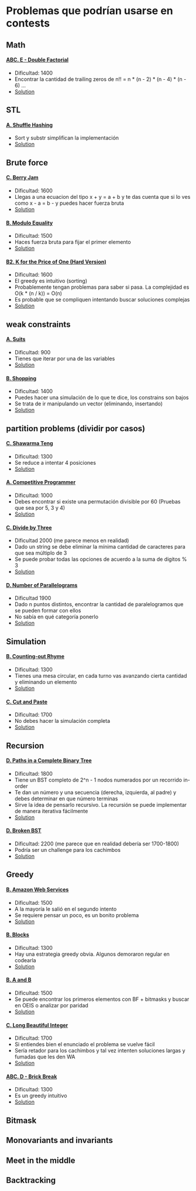 # Problemas que podrían usarse en contests

## Math

#### [ABC. E - Double Factorial](https://atcoder.jp/contests/abc148/tasks/abc148_e)
- Dificultad: 1400
- Encontrar la cantidad de trailing zeros de n!! = n * (n - 2) * (n - 4) * (n - 6) ...
- [Solution](https://atcoder.jp/contests/abc148/submissions/9073297)

## STL

#### [A. Shuffle Hashing](https://codeforces.com/contest/1278/problem/A)
- Sort y substr simplifican la implementación
- [Solution](https://codeforces.com/contest/1278/submission/67212706)

## Brute force

#### [C. Berry Jam](https://codeforces.com/contest/1278/problem/C)
- Dificultad: 1600
- Llegas a una ecuacion del tipo x + y = a + b  y te das cuenta que si lo ves
  como x - a = b - y puedes hacer fuerza bruta
- [Solution](https://codeforces.com/contest/1278/submission/67233787)

#### [B. Modulo Equality](https://codeforces.com/contest/1269/problem/B)
- Dificultad: 1500
- Haces fuerza bruta para fijar el primer elemento
- [Solution](https://codeforces.com/contest/1269/problem/B)

#### [B2. K for the Price of One (Hard Version)](https://codeforces.com/contest/1282/problem/B2)
- Dificultad: 1600
- El greedy es intuitivo (sorting)
- Probablemente tengan problemas para saber si pasa. La complejidad es O(k * (n  / k)) = O(n)
- Es probable que se compliquen intentando buscar soluciones complejas
- [Solution](https://codeforces.com/contest/1282/submission/67538548)

## weak constraints

#### [A. Suits](https://codeforces.com/contest/1271/problem/A)
- Dificultad: 900
- Tienes que iterar por una de las variables
- [Solution](https://codeforces.com/contest/1271/submission/66941790)

#### [B. Shopping](https://codeforces.com/contest/665/problem/B)
- Dificultad: 1400
- Puedes hacer una simulación de lo que te dice, los constrains son bajos
- Se trata de ir manipulando un vector (eliminando, insertando)
- [Solution](https://codeforces.com/contest/665/submission/66653406)

## partition problems (dividir por casos)

#### [C. Shawarma Teng](https://codeforces.com/contest/1271/problem/C)
- Dificultad: 1300
- Se reduce a intentar 4 posiciones
- [Solution](https://codeforces.com/contest/1271/submission/66954660)

#### [A. Competitive Programmer](https://codeforces.com/contest/1266/problem/A)
- Dificultad: 1000
- Debes encontrar si existe una permutación divisible por 60 (Pruebas que sea por 5, 3 y 4)
- [Solution](https://codeforces.com/contest/1266/submission/67082070)

#### [C. Divide by Three](https://codeforces.com/contest/792/problem/C)
- Dificultad 2000 (me parece menos en realidad)
- Dado un string se debe eliminar la mínima cantidad de caracteres para que sea múltiplo de 3
- Se puede probar todas las opciones de acuerdo a la suma de digitos % 3
- [Solution](https://codeforces.com/contest/792/submission/66819392)

#### [D. Number of Parallelograms](https://codeforces.com/contest/660/problem/D)
- Dificultad 1900
- Dado n puntos distintos, encontrar la cantidad de paralelogramos que se pueden formar con ellos
- No sabía en qué categoría ponerlo
- [Solution](https://codeforces.com/contest/660/submission/66580728)

## Simulation 

#### [B. Counting-out Rhyme](https://codeforces.com/contest/792/problem/B)
- Dificultad: 1300
- Tienes una mesa circular, en cada turno vas avanzando cierta cantidad y eliminando un elemento
- [Solution](https://codeforces.com/contest/792/submission/66817655)

#### [C. Cut and Paste](https://codeforces.com/contest/1281/problem/C)
- Dificultad: 1700
- No debes hacer la simulación completa
- [Solution](https://codeforces.com/contest/1281/submission/66930892)

## Recursion 

#### [D. Paths in a Complete Binary Tree](https://codeforces.com/contest/792/problem/D)
- Dificultad: 1800
- Tiene un BST completo de 2^n - 1 nodos numerados por un recorrido in-order
- Te dan un número y una secuencia (derecha, izquierda, al padre) y debes determinar en que número terminas
- Sirve la idea de pensarlo recursivo. La recursión se puede implementar de manera iterativa fácilmente
- [Solution](https://codeforces.com/contest/792/submission/66822485)

#### [D. Broken BST](https://codeforces.com/contest/797/problem/D)
- Dificultad: 2200 (me parece que en realidad debería ser 1700-1800)
- Podría ser un challenge para los cachimbos
- [Solution](https://codeforces.com/contest/797/submission/67455849)

## Greedy

#### [B. Amazon Web Services](https://codeforces.com/contest/1281/problem/B)
- Dificultad: 1500
- A la mayoría le salió en el segundo intento
- Se requiere pensar un poco, es un bonito problema
- [Solution](https://codeforces.com/contest/1281/submission/66907790)

#### [B. Blocks](https://codeforces.com/contest/1271/problem/B)
- Dificultad: 1300
- Hay una estrategia greedy obvia. Algunos demoraron regular en codearla
- [Solution](https://codeforces.com/contest/1271/submission/66944298)

#### [B. A and B](https://codeforces.com/contest/1278/problem/B)
- Dificultad: 1500
- Se puede encontrar los primeros elementos con BF + bitmasks y buscar en OEIS o analizar
  por paridad
- [Solution](https://codeforces.com/contest/1278/submission/67223811)

#### [C. Long Beautiful Integer](https://codeforces.com/contest/1269/problem/C)
- Dificultad: 1700
- Si entiendes bien el enunciado el problema se vuelve fácil
- Sería retador para los cachimbos y tal vez intenten soluciones largas y fumadas que les den WA
- [Solution](https://codeforces.com/contest/1269/submission/67346150)

#### [ABC. D - Brick Break](https://atcoder.jp/contests/abc148/tasks/abc148_d)
- Dificultad: 1300
- Es un greedy intuitivo
- [Solution](https://atcoder.jp/contests/abc148/submissions/9065149)

## Bitmask
## Monovariants and invariants 
## Meet in the middle 
## Backtracking
